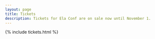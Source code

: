 ```yaml
---
layout: page
title: Tickets
description: Tickets for Ela Conf are on sale now until November 1.
---
```


{% include tickets.html %}